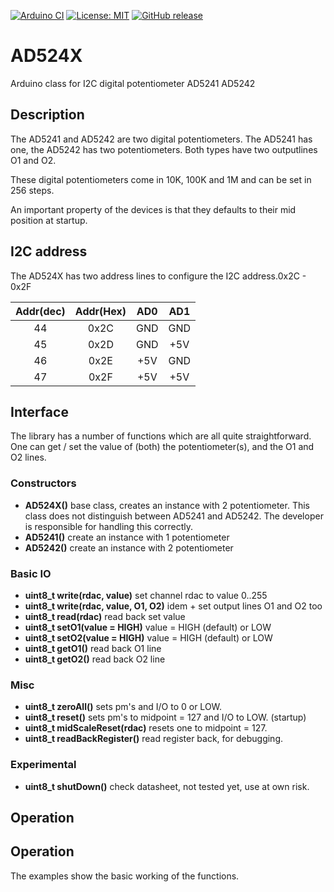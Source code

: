 
[![Arduino CI](https://github.com/RobTillaart/AD524X/workflows/Arduino%20CI/badge.svg)](https://github.com/marketplace/actions/arduino_ci)
[![License: MIT](https://img.shields.io/badge/license-MIT-green.svg)](https://github.com/RobTillaart/AD524X/blob/master/LICENSE)
[![GitHub release](https://img.shields.io/github/release/RobTillaart/AD524X.svg?maxAge=3600)](https://github.com/RobTillaart/AD524X/releases)


# AD524X

Arduino class for I2C digital potentiometer AD5241 AD5242

## Description

The AD5241 and AD5242 are two digital potentiometers.
The AD5241 has one, the AD5242 has two potentiometers.
Both types have two outputlines O1 and O2.

These digital potentiometers come in 10K, 100K and 1M
and can be set in 256 steps.

An important property of the devices is that they defaults
to their mid position at startup.


## I2C address

The AD524X has two address lines to configure the I2C address.0x2C - 0x2F 

| Addr(dec)| Addr(Hex) | AD0 | AD1 |
|:----:|:------:|:----:|:----:|
|  44  |  0x2C  | GND | GND |
|  45  |  0x2D  | GND | +5V |
|  46  |  0x2E  | +5V | GND |
|  47  |  0x2F  | +5V | +5V |


## Interface

The library has a number of functions which are all quite straightforward.
One can get / set the value of (both) the potentiometer(s), and the O1 and O2 lines.


### Constructors

- **AD524X()** base class, creates an instance with 2 potentiometer.
This class does not distinguish between AD5241 and AD5242. 
The developer is responsible for handling this correctly.
- **AD5241()** create an instance with 1 potentiometer
- **AD5242()** create an instance with 2 potentiometer


### Basic IO

- **uint8_t write(rdac, value)** set channel rdac to value 0..255
- **uint8_t write(rdac, value, O1, O2)** idem + set output lines O1 and O2 too
- **uint8_t read(rdac)** read back set value
- **uint8_t setO1(value = HIGH)**  value = HIGH (default) or LOW
- **uint8_t setO2(value = HIGH)**  value = HIGH (default) or LOW
- **uint8_t getO1()** read back O1 line
- **uint8_t getO2()** read back O2 line


### Misc

- **uint8_t zeroAll()** sets pm's and I/O to 0 or LOW.
- **uint8_t reset()** sets pm's to midpoint = 127 and I/O to LOW. (startup)
- **uint8_t midScaleReset(rdac)** resets one to midpoint = 127.
- **uint8_t readBackRegister()** read register back, for debugging.


### Experimental

- **uint8_t shutDown()** check datasheet, not tested yet, use at own risk.


## Operation


## Operation

The examples show the basic working of the functions.
